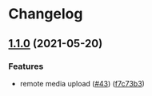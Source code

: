 # Changelog

## [1.1.0](https://www.github.com/blinkk/live-edit/compare/v1.0.24...v1.1.0) (2021-05-20)


### Features

* remote media upload ([#43](https://www.github.com/blinkk/live-edit/issues/43)) ([f7c73b3](https://www.github.com/blinkk/live-edit/commit/f7c73b335dd7f687f31e4fc68c3a9d3446e9393e))

